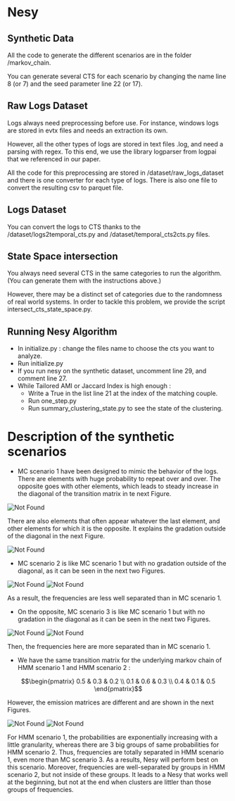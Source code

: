 # Nesy
<script
  src="https://cdn.mathjax.org/mathjax/latest/MathJax.js?config=TeX-AMS-MML_HTMLorMML"
  type="text/javascript">
</script>


## Synthetic Data

All the code to generate the different scenarios are in the folder /markov_chain. 

You can generate several CTS for each scenario by changing the name line 8 (or 7) and the seed parameter line 22 (or 17).


## Raw Logs Dataset

Logs always need preprocessing before use. For instance, windows logs are stored in evtx files and needs an extraction its own.

However, all the other types of logs are stored in text files .log, and need a parsing with regex. To this end, we use the library logparser from logpai that we referenced in our paper.

All the code for this preprocessing are stored in /dataset/raw_logs_dataset and there is one converter for each type of logs. There is also one file to convert the resulting csv to parquet file. 


## Logs Dataset

You can convert the logs to CTS thanks to the /dataset/logs2temporal_cts.py and /dataset/temporal_cts2cts.py files. 


## State Space intersection

You always need several CTS in the same categories to run the algorithm. (You can generate them with the instructions above.) 

However, there may be a distinct set of categories due to the randomness of real world systems. In order to tackle this problem, we provide the script intersect_cts_state_space.py.


## Running Nesy Algorithm
- In initialize.py : change the files name to choose the cts you want to analyze.
- Run initialize.py
- If you run nesy on the synthetic dataset, uncomment line 29, and comment line 27.
- While Tailored AMI or Jaccard Index is high enough :
  - Write a True in the list line 21 at the index of the matching couple.
  - Run one_step.py 
  - Run summary_clustering_state.py to see the state of the clustering.

# Description of the synthetic scenarios

- MC scenario 1 have been designed to mimic the behavior of the logs. 
There are elements with huge probability to repeat over and over. 
The opposite goes with other elements, which leads to steady increase 
in the diagonal of the transition matrix in te next Figure.

![Not Found](MC_scenario_1_1.png "")

There are also elements that often appear whatever the last element, 
and other elements for which it is the opposite. 
It explains the gradation outside of the diagonal in the next Figure.

![Not Found](MC_scenario_1_2.png "")

- MC scenario 2 is like MC scenario 1 but with no gradation 
outside of the diagonal, as it can be seen in the next two Figures.

![Not Found](MC_scenario_2_1.png "")
![Not Found](MC_scenario_2_2.png "")

As a result, the frequencies are less well separated than in 
MC scenario 1. 

- On the opposite, MC scenario 3 is like 
MC scenario 1 but with no gradation in the diagonal as it 
can be seen in the next two Figures. 

![Not Found](MC_scenario_3_1.png "")
![Not Found](MC_scenario_3_2.png "")

Then, the frequencies here are more separated than in MC scenario 1.


- We have the same transition matrix for the underlying markov chain 
of HMM scenario 1 and HMM scenario 2 :

$$\begin{pmatrix} 0.5 & 0.3 & 0.2 \\ 0.1 & 0.6 & 0.3 \\ 0.4 & 0.1 & 0.5 \end{pmatrix}$$

However, the emission matrices are different and are shown 
in the next Figures. 

![Not Found](HMM_scenario_1.png "")
![Not Found](HMM_scenario_2.png "")


For HMM scenario 1, the probabilities are exponentially increasing with a little granularity, 
whereas there are 3 big groups of same probabilities for HMM scenario 2. 
Thus, frequencies are totally separated in HMM scenario 1, 
even more than MC scenario 3. 
As a results, Nesy will perform best on this scenario. 
Moreover, frequencies are well-separated by groups in HMM scenario 2, 
but not inside of these groups. 
It leads to a Nesy that works well at the beginning, 
but not at the end when clusters are littler than those groups 
of frequencies.
